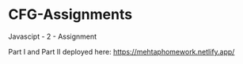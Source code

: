 # CFG-Assignments
Javascipt - 2 - Assignment 

Part I and Part II deployed here: https://mehtaphomework.netlify.app/ 
